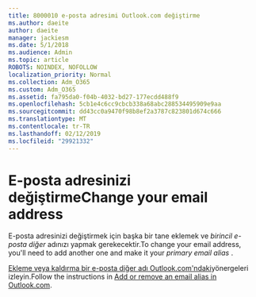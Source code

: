 ```yaml
---
title: 8000010 e-posta adresimi Outlook.com değiştirme
ms.author: daeite
author: daeite
manager: jackiesm
ms.date: 5/1/2018
ms.audience: Admin
ms.topic: article
ROBOTS: NOINDEX, NOFOLLOW
localization_priority: Normal
ms.collection: Adm_O365
ms.custom: Adm_O365
ms.assetid: fa795da0-f04b-4032-bd27-177ecdd488f9
ms.openlocfilehash: 5cb1e4c6cc9cbcb338a68abc288534495909e9aa
ms.sourcegitcommit: dd43cc0a9470f98b8ef2a3787c823801d674c666
ms.translationtype: MT
ms.contentlocale: tr-TR
ms.lasthandoff: 02/12/2019
ms.locfileid: "29921332"
---
```

# <a name="change-your-email-address"></a><span data-ttu-id="4f275-102">E-posta adresinizi değiştirme</span><span class="sxs-lookup"><span data-stu-id="4f275-102">Change your email address</span></span>

<span data-ttu-id="4f275-103">E-posta adresinizi değiştirmek için başka bir tane eklemek ve *birincil e-posta diğer* adınızı yapmak gerekecektir.</span><span class="sxs-lookup"><span data-stu-id="4f275-103">To change your email address, you'll need to add another one and make it your  *primary email alias*  .</span></span> 
  
<span data-ttu-id="4f275-104">[Ekleme veya kaldırma bir e-posta diğer adı Outlook.com'ndaki](https://go.microsoft.com/fwlink/p/?linkid=873115)yönergeleri izleyin.</span><span class="sxs-lookup"><span data-stu-id="4f275-104">Follow the instructions in [Add or remove an email alias in Outlook.com](https://go.microsoft.com/fwlink/p/?linkid=873115).</span></span>
  

